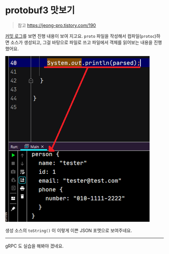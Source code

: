 # protobuf3 맛보기

> 참고 https://jeong-pro.tistory.com/190

[커밋 로그](./commits/master)를 보면 진행 내용이 보여 지고요.
`proto` 파일을 작성해서 컴파일(`protoc`)하면 소스가 생성되고, 그걸 바탕으로 파일로 쓰고 파일에서 객체를 읽어보는 내용을 진행했어요.

![](.readme_images/print.png)

생성 소스의 `toString()` 이 이렇게 이쁜 JSON 포맷으로 보여주네요.

---
gRPC 도 실습을 해봐야 겠네요.
